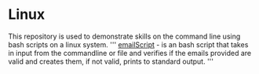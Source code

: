 # Linux 
This repository is used to demonstrate skills on the command line using bash scripts on a linux system. 
'''
[emailScript](https://github.com/NickolasKarapanos/Bash-Scripts/blob/main/emailScript) - is an bash script that takes in input from the commandline or file and verifies if the emails provided are valid and creates them, if not valid, prints to standard                 output. 
'''
